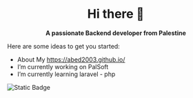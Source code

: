 <h1><center><strong>Hi there 👋</strong></center></h1>

<center><strong>A passionate Backend developer from Palestine</strong></center>

Here are some ideas to get you started:
- About My https://abed2003.github.io/
- I’m currently working on PalSoft 
- I’m currently learning laravel - php 



<img alt="Static Badge" src="https://upload.wikimedia.org/wikipedia/commons/6/61/HTML5_logo_and_wordmark.svg">
